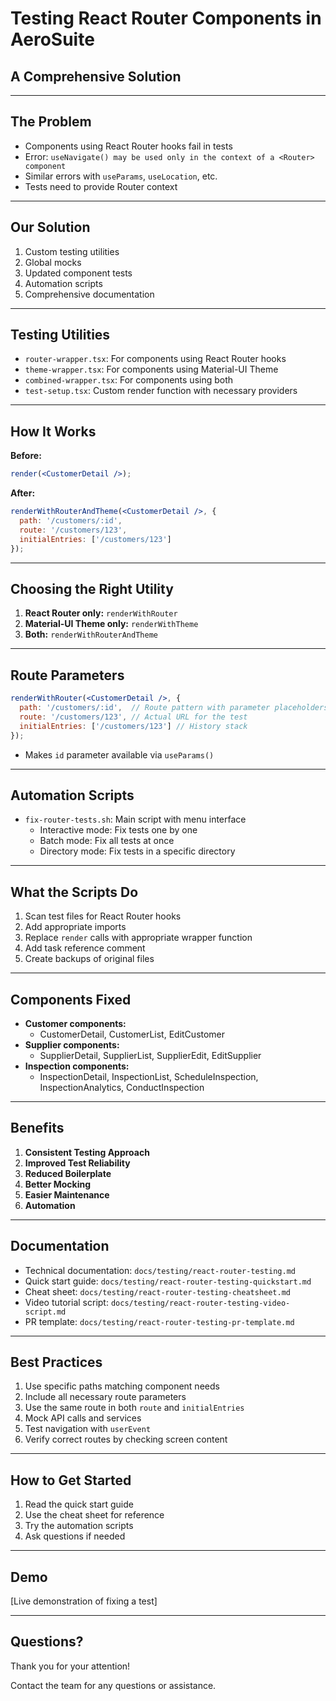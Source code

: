 # Testing React Router Components in AeroSuite
## A Comprehensive Solution

---

## The Problem

- Components using React Router hooks fail in tests
- Error: `useNavigate() may be used only in the context of a <Router> component`
- Similar errors with `useParams`, `useLocation`, etc.
- Tests need to provide Router context

---

## Our Solution

1. Custom testing utilities
2. Global mocks
3. Updated component tests
4. Automation scripts
5. Comprehensive documentation

---

## Testing Utilities

- `router-wrapper.tsx`: For components using React Router hooks
- `theme-wrapper.tsx`: For components using Material-UI Theme
- `combined-wrapper.tsx`: For components using both
- `test-setup.tsx`: Custom render function with necessary providers

---

## How It Works

**Before:**
```jsx
render(<CustomerDetail />);
```

**After:**
```jsx
renderWithRouterAndTheme(<CustomerDetail />, {
  path: '/customers/:id',
  route: '/customers/123',
  initialEntries: ['/customers/123']
});
```

---

## Choosing the Right Utility

1. **React Router only:** `renderWithRouter`
2. **Material-UI Theme only:** `renderWithTheme`
3. **Both:** `renderWithRouterAndTheme`

---

## Route Parameters

```jsx
renderWithRouter(<CustomerDetail />, {
  path: '/customers/:id',  // Route pattern with parameter placeholders
  route: '/customers/123', // Actual URL for the test
  initialEntries: ['/customers/123'] // History stack
});
```

- Makes `id` parameter available via `useParams()`

---

## Automation Scripts

- `fix-router-tests.sh`: Main script with menu interface
  - Interactive mode: Fix tests one by one
  - Batch mode: Fix all tests at once
  - Directory mode: Fix tests in a specific directory

---

## What the Scripts Do

1. Scan test files for React Router hooks
2. Add appropriate imports
3. Replace `render` calls with appropriate wrapper function
4. Add task reference comment
5. Create backups of original files

---

## Components Fixed

- **Customer components:** 
  - CustomerDetail, CustomerList, EditCustomer
- **Supplier components:** 
  - SupplierDetail, SupplierList, SupplierEdit, EditSupplier
- **Inspection components:** 
  - InspectionDetail, InspectionList, ScheduleInspection, InspectionAnalytics, ConductInspection

---

## Benefits

1. **Consistent Testing Approach**
2. **Improved Test Reliability**
3. **Reduced Boilerplate**
4. **Better Mocking**
5. **Easier Maintenance**
6. **Automation**

---

## Documentation

- Technical documentation: `docs/testing/react-router-testing.md`
- Quick start guide: `docs/testing/react-router-testing-quickstart.md`
- Cheat sheet: `docs/testing/react-router-testing-cheatsheet.md`
- Video tutorial script: `docs/testing/react-router-testing-video-script.md`
- PR template: `docs/testing/react-router-testing-pr-template.md`

---

## Best Practices

1. Use specific paths matching component needs
2. Include all necessary route parameters
3. Use the same route in both `route` and `initialEntries`
4. Mock API calls and services
5. Test navigation with `userEvent`
6. Verify correct routes by checking screen content

---

## How to Get Started

1. Read the quick start guide
2. Use the cheat sheet for reference
3. Try the automation scripts
4. Ask questions if needed

---

## Demo

[Live demonstration of fixing a test]

---

## Questions?

Thank you for your attention!

Contact the team for any questions or assistance. 
